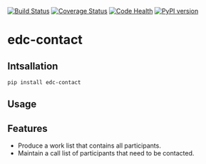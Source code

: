 [![Build Status](https://travis-ci.org/botswana-harvard/edc-contact.svg?branch=develop)](https://travis-ci.org/botswana-harvard/edc-contact)
[![Coverage Status](https://coveralls.io/repos/botswana-harvard/edc-contact/badge.svg?branch=develop)](https://coveralls.io/r/botswana-harvard/edc-contact?branch=develop)
[![Code Health](https://landscape.io/github/botswana-harvard/edc-contact/develop/landscape.svg?style=flat)](https://landscape.io/github/botswana-harvard/edc-contact/develop)
[![PyPI version](https://badge.fury.io/py/edc-contact.svg)](http://badge.fury.io/py/edc-contact)

# edc-contact

Intsallation
------------

    pip install edc-contact

Usage
-----


Features
--------
- Produce a work list that contains all participants.
- Maintain a call list of participants that need to be contacted. 

